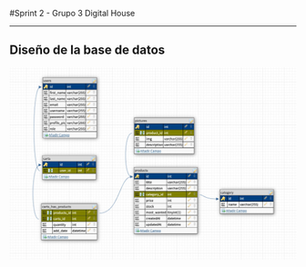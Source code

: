 #Sprint 2 - Grupo 3 Digital House
*** 
## Diseño de la base de datos
![Image text](https://github.com/alejandroduranroveta/Sprint2--MyEcommerce/blob/main/resources/db.jpeg)